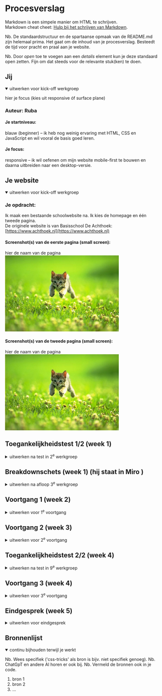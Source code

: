 # Procesverslag
Markdown is een simpele manier om HTML te schrijven.  
Markdown cheat cheet: [Hulp bij het schrijven van Markdown](https://github.com/adam-p/markdown-here/wiki/Markdown-Cheatsheet).

Nb. De standaardstructuur en de spartaanse opmaak van de README.md zijn helemaal prima. Het gaat om de inhoud van je procesverslag. Besteedt de tijd voor pracht en praal aan je website.

Nb. Door *open* toe te voegen aan een *details* element kun je deze standaard open zetten. Fijn om dat steeds voor de relevante stuk(ken) te doen.





## Jij

<details open>
  <summary>uitwerken voor kick-off werkgroep</summary>

hier je focus (kies uit responsive óf surface plane)
### Auteur: Ruba

#### Je startniveau:
blauw (beginner) – ik heb nog weinig ervaring met HTML, CSS en JavaScript en wil vooral de basis goed leren.

#### Je focus:
responsive – ik wil oefenen om mijn website mobile-first te bouwen en daarna uitbreiden naar een desktop-versie.  

</details>





## Je website

<details open>
  <summary>uitwerken voor kick-off werkgroep</summary>

  ### Je opdracht:
  Ik maak een bestaande schoolwebsite na. Ik kies de homepage en één tweede pagina.  
  De originele website is van Basisschool De Achthoek: [https://www.achthoek.nl](https://www.achthoek.nl)

  #### Screenshot(s) van de eerste pagina (small screen): 
  hier de naam van de pagina  
  <img src="readme-images/dummy-plaatje.jpg" width="375px" alt="omschrijving van de pagina">

  #### Screenshot(s) van de tweede pagina (small screen):
  hier de naam van de pagina  
  <img src="readme-images/dummy-plaatje.jpg" width="375px" alt="omschrijving van de pagina">
  
</details>



## Toegankelijkheidstest 1/2 (week 1)

<details>
  <summary>uitwerken na test in 2<sup>e</sup> werkgroep</summary>

  ### Bevindingen
  Lijst met je bevindingen die in de test naar voren kwamen:
  ## Toegankelijkheidstest 1/2 (week 1)

### Screenreader-test (NVDA)

**Ervaring:**
Tijdens het testen met NVDA merkte ik dat de Achthoek-website moeilijk te begrijpen is voor een screenreader.  
- De screenreader leest alle teksten achter elkaar als platte tekst, zonder duidelijke structuur.  
- Een keuzemenu werd niet aangekondigd als “menu” maar gewoon als losse tekst.  
- Foto’s, zoals die bij de activiteitenkaarten, hadden geen alt-tekst en werden daardoor volledig genegeerd.  
- Het icoon van “commentaar” bij een activiteit werd niet benoemd.  
- De activiteitenkaarten (met titel, korte tekst, foto en icoon) waren visueel duidelijk, maar de screenreader zag dit niet als één geheel; hij las het gewoon als losse stukjes tekst.

**Conclusie:**  
De site is visueel duidelijk, maar voor screenreader-gebruikers erg lastig te begrijpen. Dit laat zien hoe belangrijk semantische HTML, alt-teksten en duidelijke labels zijn.  

**Voorbeelden hoe ik dit in mijn eigen site wil oplossen:**    
- Bij **foto’s** wil ik altijd een korte beschrijving toevoegen, zodat duidelijk wordt wat er op de foto te zien is.  
- Bij **iconen**, zoals een reactie-icoon, wil ik zorgen dat de functie wordt uitgesproken (bijvoorbeeld “geef een reactie”) of aangeven dat het puur decoratief is.  
- **Kaarten** (zoals activiteitenblokken) wil ik duidelijk structureren met een titel, tekst en eventuele knoppen die samen één geheel vormen, zodat de screenreader dit ook als groep kan voorlezen.  
- Bij **menu’s en lijsten** wil ik echte HTML-elementen gebruiken, zodat NVDA ze ook als menu of lijst aankondigt in plaats van losse tekst.  

- **Alt-teksten toevoegen aan afbeeldingen:**  
  ```html
  <img src="activiteiten-foto.jpg" alt="Kinderen spelen buiten op het schoolplein">

### Bevindingen
- Ik kon niet direct naar de hoofdinhoud springen; er is geen skip-link.  
- Bij afbeeldingen hoorde ik geen beschrijvende alt-teksten.   
- Het contrast tussen tekst en achtergrond wil ik nog extra testen.
- Contrast niet gecheckt Teksten op gekleurde achtergronden kunnen er visueel oké uitzien maar onvoldoende contrast hebben  


</details>



## Breakdownschets (week 1) (hij staat in Miro )


<details>
  <summary>uitwerken na afloop 3<sup>e</sup> werkgroep</summary>

  ### de hele pagina: 
  <img src="images/screen.homep.png" width="375px" alt="breakdown van de hele pagina">

  ### dynamisch deel (bijv menu): 
  <img src="images/screen.2pag.png" width="375px" alt="breakdown van een dynamisch deel">

  ### wellicht nog een dynamisch deel (bijv filter): 
  <img src="readme-images/dummy-plaatje.jpg" width="375px" alt="breakdown van nog een dynamisch deel">

</details>





## Voortgang 1 (week 2)

<details>
  <summary>uitwerken voor 1<sup>e</sup> voortgang</summary>

### Stand van zaken
- Mijn code is tot nu toe netjes en semantisch, dit werd ook bevestigd tijdens de meeting.  
- Ik had een vraag of ik meerdere `<nav>`-elementen mag gebruiken → dit mag, bijvoorbeeld één in de header en één in de main.  
- Tip gekregen dat achtergrondfoto’s beter in CSS gezet kunnen worden en niet in HTML, omdat een screenreader ze niet hoeft te lezen.  
- Ik gebruikte `<section>` voor de activiteitenkaarten, maar kreeg de feedback dat `<ul>` en `<li>` logischer zijn omdat de kaarten echt een lijst vormen.

### Agenda voor meeting
| Ruba          | Student 2           | Student 3    | Student 4        |
|---------------|---------------------|--------------|------------------|
| Check of mijn code semantisch correct is | Eigen punt invullen | Eigen punt invullen | Eigen punt invullen |
| Vraag over meerdere `<nav>` gebruiken   | …                   | …                | …                  |
| Feedback op gebruik van `<section>`     | …                   | …                | …                  |

### Verslag van meeting
- Code is semantisch correct tot nu toe.  
- Het is prima om twee navigatie-elementen te gebruiken.  
- Achtergrondfoto’s beter via CSS doen i.p.v. HTML.  
- Voor de activiteitenkaarten liever `<ul>` en `<li>` gebruiken i.p.v. `<section>`.  

</details>





## Voortgang 2 (week 3)

<details>
  <summary>uitwerken voor 2<sup>e</sup> voortgang</summary>

  ### Vragen die ik wil stellen tijdens mijn voortgangsgesprek 2

1. De website die ik heb gekozen heeft een lastige vormgeving. Wat is tijdens de beoordeling belangrijker:  
   - dat ik de vormgeving precies namaak zoals de echte website,  
   - of dat ik vooral laat zien welk proces ik heb doorlopen en welke technieken ik heb geleerd?  

2. De originele website bevat veel details, zoals hover-effecten en speciale fotospellen. Moet ik dat allemaal precies nadoen, ook al heb ik gekozen voor de focus **responsive**?  

3. Mag ik de stijl aanpassen als ik denk dat het beter is voor de **toegankelijkheid**?  

4. Wat is beter: de afbeeldingen uit de originele website downloaden en zelf gebruiken, of ze direct via een link insluiten?  

5. Ik heb alleen het document *Beoordelingsformulier Blok Web 2025/26 – Frontend Development* gezien. Bestaat er ergens een uitgebreider overzicht met alle beoordelingscriteria?  

  
  
  
  ### Stand van zaken
  hier dit ging goed & dit was lastig (neem ook screenshots op van delen van je website en code)


  ### Agenda voor meeting
  samen met je groepje opstellen

  | student 1      | student 2          | student 3    | student 4        |
  | ---            | ---                | ---          | ---              |
  | dit bespreken  | en dit             | en ik dit    | en dan ik dat    |
  | en dat ook nog | dit als er tijd is | nog een punt | dit wil ik zeker |
  | ...            | ...                | ...          | ...              |


  ### Verslag van meeting
  hier na afloop snel de uitkomsten van de meeting vastleggen

  - punt 1
  - punt 2
  - nog een punt
- ...

</details>





## Toegankelijkheidstest 2/2 (week 4)

<details>
  <summary>uitwerken na test in 9<sup>e</sup> werkgroep</summary>

  ### Bevindingen
  Lijst met je bevindingen die in de test naar voren kwamen (geef ook aan wat er verbeterd is):

</details>





## Voortgang 3 (week 4)

<details>
  <summary>uitwerken voor 3<sup>e</sup> voortgang</summary>

  ### Stand van zaken
  hier dit ging goed & dit was lastig (neem ook screenshots op van delen van je website en code)


  ### Agenda voor meeting
  samen met je groepje opstellen

  | student 1      | student 2          | student 3    | student 4        |
  | ---            | ---                | ---          | ---              |
  | dit bespreken  | en dit             | en ik dit    | en dan ik dat    |
  | en dat ook nog | dit als er tijd is | nog een punt | dit wil ik zeker |
  | ...            | ...                | ...          | ...              |


  ### Verslag van meeting
  hier na afloop snel de uitkomsten van de meeting vastleggen

  - punt 1
  - punt 2
  - nog een punt
  - ...

</details>





## Eindgesprek (week 5)

<details>
  <summary>uitwerken voor eindgesprek</summary>

  ### Je uitkomst - karakteristiek screenshots:
  <img src="readme-images/dummy-plaatje.jpg" width="375px" alt="uitomst opdracht 1">


  ### Dit ging goed/Heb ik geleerd: 
  Korte omschrijving met plaatjes

  <img src="readme-images/dummy-plaatje.jpg" width="375px" alt="top">


  ### Dit was lastig/Is niet gelukt:
  Korte omschrijving met plaatjes

  <img src="readme-images/dummy-plaatje.jpg" width="375px" alt="bummer">
</details>





## Bronnenlijst

<details open>
  <summary>continu bijhouden terwijl je werkt</summary>

  Nb. Wees specifiek ('css-tricks' als bron is bijv. niet specifiek genoeg). 
  Nb. ChatGpT en andere AI horen er ook bij.
  Nb. Vermeld de bronnen ook in je code.

  1. bron 1
  2. bron 2
  3. ...

</details>